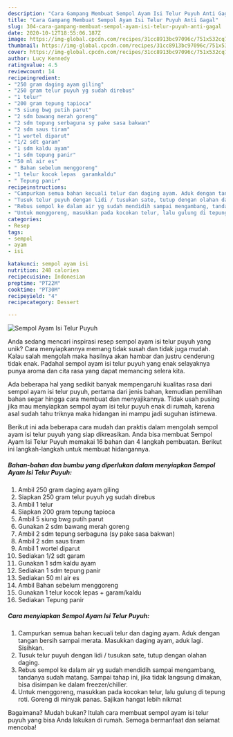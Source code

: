 ```yaml
---
description: "Cara Gampang Membuat Sempol Ayam Isi Telur Puyuh Anti Gagal"
title: "Cara Gampang Membuat Sempol Ayam Isi Telur Puyuh Anti Gagal"
slug: 304-cara-gampang-membuat-sempol-ayam-isi-telur-puyuh-anti-gagal
date: 2020-10-12T18:55:06.187Z
image: https://img-global.cpcdn.com/recipes/31cc8913bc97096c/751x532cq70/sempol-ayam-isi-telur-puyuh-foto-resep-utama.jpg
thumbnail: https://img-global.cpcdn.com/recipes/31cc8913bc97096c/751x532cq70/sempol-ayam-isi-telur-puyuh-foto-resep-utama.jpg
cover: https://img-global.cpcdn.com/recipes/31cc8913bc97096c/751x532cq70/sempol-ayam-isi-telur-puyuh-foto-resep-utama.jpg
author: Lucy Kennedy
ratingvalue: 4.5
reviewcount: 14
recipeingredient:
- "250 gram daging ayam giling"
- "250 gram telur puyuh yg sudah direbus"
- "1 telur"
- "200 gram tepung tapioca"
- "5 siung bwg putih parut"
- "2 sdm bawang merah goreng"
- "2 sdm tepung serbaguna sy pake sasa bakwan"
- "2 sdm saus tiram"
- "1 wortel diparut"
- "1/2 sdt garam"
- "1 sdm kaldu ayam"
- "1 sdm tepung panir"
- "50 ml air es"
- " Bahan sebelum menggoreng"
- "1 telur kocok lepas  garamkaldu"
- " Tepung panir"
recipeinstructions:
- "Campurkan semua bahan kecuali telur dan daging ayam. Aduk dengan tangan bersih sampai merata. Masukkan daging ayam, aduk lagi. Sisihkan."
- "Tusuk telur puyuh dengan lidi / tusukan sate, tutup dengan olahan daging."
- "Rebus sempol ke dalam air yg sudah mendidih sampai mengambang, tandanya sudah matang. Sampai tahap ini, jika tidak langsung dimakan, bisa disimpan ke dalam freezer/chiller."
- "Untuk menggoreng, masukkan pada kocokan telur, lalu gulung di tepung roti. Goreng di minyak panas. Sajikan hangat lebih nikmat"
categories:
- Resep
tags:
- sempol
- ayam
- isi

katakunci: sempol ayam isi 
nutrition: 248 calories
recipecuisine: Indonesian
preptime: "PT22M"
cooktime: "PT30M"
recipeyield: "4"
recipecategory: Dessert

---
```



![Sempol Ayam Isi Telur Puyuh](https://img-global.cpcdn.com/recipes/31cc8913bc97096c/751x532cq70/sempol-ayam-isi-telur-puyuh-foto-resep-utama.jpg)

Anda sedang mencari inspirasi resep sempol ayam isi telur puyuh yang unik? Cara menyiapkannya memang tidak susah dan tidak juga mudah. Kalau salah mengolah maka hasilnya akan hambar dan justru cenderung tidak enak. Padahal sempol ayam isi telur puyuh yang enak selayaknya punya aroma dan cita rasa yang dapat memancing selera kita.



Ada beberapa hal yang sedikit banyak mempengaruhi kualitas rasa dari sempol ayam isi telur puyuh, pertama dari jenis bahan, kemudian pemilihan bahan segar hingga cara membuat dan menyajikannya. Tidak usah pusing jika mau menyiapkan sempol ayam isi telur puyuh enak di rumah, karena asal sudah tahu triknya maka hidangan ini mampu jadi suguhan istimewa.


Berikut ini ada beberapa cara mudah dan praktis dalam mengolah sempol ayam isi telur puyuh yang siap dikreasikan. Anda bisa membuat Sempol Ayam Isi Telur Puyuh memakai 16 bahan dan 4 langkah pembuatan. Berikut ini langkah-langkah untuk membuat hidangannya.

<!--inarticleads1-->

##### Bahan-bahan dan bumbu yang diperlukan dalam menyiapkan Sempol Ayam Isi Telur Puyuh:

1. Ambil 250 gram daging ayam giling
1. Siapkan 250 gram telur puyuh yg sudah direbus
1. Ambil 1 telur
1. Siapkan 200 gram tepung tapioca
1. Ambil 5 siung bwg putih parut
1. Gunakan 2 sdm bawang merah goreng
1. Ambil 2 sdm tepung serbaguna (sy pake sasa bakwan)
1. Ambil 2 sdm saus tiram
1. Ambil 1 wortel diparut
1. Sediakan 1/2 sdt garam
1. Gunakan 1 sdm kaldu ayam
1. Sediakan 1 sdm tepung panir
1. Sediakan 50 ml air es
1. Ambil  Bahan sebelum menggoreng
1. Gunakan 1 telur kocok lepas + garam/kaldu
1. Sediakan  Tepung panir




<!--inarticleads2-->

##### Cara menyiapkan Sempol Ayam Isi Telur Puyuh:

1. Campurkan semua bahan kecuali telur dan daging ayam. Aduk dengan tangan bersih sampai merata. Masukkan daging ayam, aduk lagi. Sisihkan.
1. Tusuk telur puyuh dengan lidi / tusukan sate, tutup dengan olahan daging.
1. Rebus sempol ke dalam air yg sudah mendidih sampai mengambang, tandanya sudah matang. Sampai tahap ini, jika tidak langsung dimakan, bisa disimpan ke dalam freezer/chiller.
1. Untuk menggoreng, masukkan pada kocokan telur, lalu gulung di tepung roti. Goreng di minyak panas. Sajikan hangat lebih nikmat




Bagaimana? Mudah bukan? Itulah cara membuat sempol ayam isi telur puyuh yang bisa Anda lakukan di rumah. Semoga bermanfaat dan selamat mencoba!
